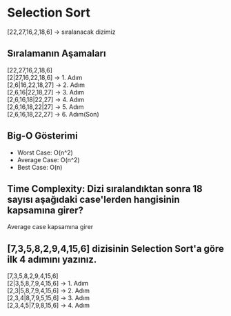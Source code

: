 # Selection Sort

[22,27,16,2,18,6] -> sıralanacak dizimiz

## Sıralamanın Aşamaları

[22,27,16,2,18,6]  
[2|27,16,22,18,6] -> 1. Adım  
[2,6|16,22,18,27] -> 2. Adım  
[2,6,16|22,18,27] -> 3. Adım  
[2,6,16,18|22,27] -> 4. Adım  
[2,6,16,18,22|27] -> 5. Adım  
[2,6,16,18,22,27] -> 6. Adım(Son)  

## Big-O Gösterimi

- Worst Case: O(n^2)
- Average Case: O(n^2)
- Best Case: O(n)

## Time Complexity: Dizi sıralandıktan sonra 18 sayısı aşağıdaki case'lerden hangisinin kapsamına girer?

Average case kapsamına girer  

## [7,3,5,8,2,9,4,15,6] dizisinin Selection Sort'a göre ilk 4 adımını yazınız.

[7,3,5,8,2,9,4,15,6]  
[2|3,5,8,7,9,4,15,6] -> 1. Adım  
[2,3|5,8,7,9,4,15,6] -> 2. Adım  
[2,3,4|8,7,9,5,15,6] -> 3. Adım  
[2,3,4,5|7,9,8,15,6] -> 4. Adım  
